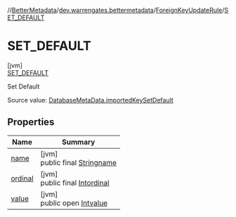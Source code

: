 //[BetterMetadata](../../../../index.md)/[dev.warrengates.bettermetadata](../../index.md)/[ForeignKeyUpdateRule](../index.md)/[SET_DEFAULT](index.md)

# SET_DEFAULT

[jvm]\
[SET_DEFAULT](index.md)

Set Default

Source value: [DatabaseMetaData.importedKeySetDefault](https://docs.oracle.com/javase/8/docs/api/java/sql/DatabaseMetaData.html#importedKeySetDefault--)

## Properties

| Name | Summary |
|---|---|
| [name](../../-version-column-type/-i-s_-p-s-e-u-d-o_-c-o-l-u-m-n/index.md#-372974862%2FProperties%2F-1216412040) | [jvm]<br>public final [String](https://kotlinlang.org/api/latest/jvm/stdlib/kotlin/-string/index.html)[name](../../-version-column-type/-i-s_-p-s-e-u-d-o_-c-o-l-u-m-n/index.md#-372974862%2FProperties%2F-1216412040) |
| [ordinal](../../-version-column-type/-i-s_-p-s-e-u-d-o_-c-o-l-u-m-n/index.md#-739389684%2FProperties%2F-1216412040) | [jvm]<br>public final [Int](https://kotlinlang.org/api/latest/jvm/stdlib/kotlin/-int/index.html)[ordinal](../../-version-column-type/-i-s_-p-s-e-u-d-o_-c-o-l-u-m-n/index.md#-739389684%2FProperties%2F-1216412040) |
| [value](../-n-o_-a-c-t-i-o-n/index.md#409097453%2FProperties%2F-1216412040) | [jvm]<br>public open [Int](https://kotlinlang.org/api/latest/jvm/stdlib/kotlin/-int/index.html)[value](../-n-o_-a-c-t-i-o-n/index.md#409097453%2FProperties%2F-1216412040) |
